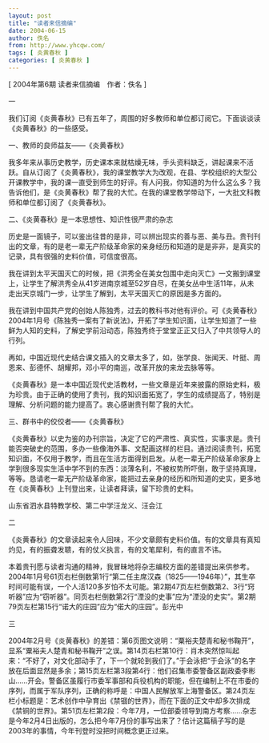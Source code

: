 ```yaml
---
layout: post
title: "读者来信摘编"
date: 2004-06-15
author: 佚名
from: http://www.yhcqw.com/
tags: [ 炎黄春秋 ]
categories: [ 炎黄春秋 ]
---
```



[ 2004年第6期 读者来信摘编　作者：佚名 ]

一

我们订阅《炎黄春秋》已有五年了，周围的好多教师和单位都订阅它。下面谈谈读《炎黄春秋》的一些感受。

一、教师的良师益友——《炎黄春秋》


我多年来从事历史教学，历史课本来就枯燥无味，手头资料缺乏，讲起课来不活跃。自从订阅了《炎黄春秋》，我的课堂教学大为改观，在县、学校组织的大型公开课教学中，我的课一直受到师生的好评。有人问我，你知道的为什么这么多？我告诉他们，是《炎黄春秋》帮了我的大忙。在我的课堂教学带动下，一大批文科教师和单位都订阅了《炎黄春秋》。

二、《炎黄春秋》是一本思想性、知识性很严肃的杂志


历史是一面镜子，可以鉴出往昔的是非，可以辨出现实的善与恶、美与丑。贵刊刊出的文章，有的是老一辈无产阶级革命家的亲身经历和知道的是是非非，是真实的记录，具有很强的史料价值，可信度很高。


我在讲到太平天国灭亡的时候，把《洪秀全在美女包围中走向灭亡》一文搬到课堂上，让学生了解洪秀全从41岁进南京城至52岁自尽，在美女丛中生活11年，从未走出天京城门一步，让学生了解到，太平天国灭亡的原因是多方面的。


我在讲到中国共产党的创始人陈独秀，过去的教科书对他有评价。可《炎黄春秋》2004年1月号《陈独秀一案有了新说法》，开拓了学生知识面，让学生知道了一些鲜为人知的史料，了解史学前沿动态，陈独秀终于堂堂正正又归入了中共领导人的行列。

再如，中国近现代史结合课文插入的文章太多了，如，张学良、张闻天、叶挺、周恩来、彭德怀、胡耀邦，邓小平的南巡，改革开放的来龙去脉等等。


《炎黄春秋》是一本中国近现代史活教材，一些文章是近年来披露的原始史料，极为珍贵。由于正确的使用了贵刊，我的知识面拓宽了，学生的成绩提高了，特别是理解、分析问题的能力提高了。衷心感谢贵刊帮了我的大忙。

三、群书中的佼佼者——《炎黄春秋》


《炎黄春秋》以史为鉴的办刊宗旨，决定了它的严肃性、真实性，实事求是。贵刊能否突破史的范围，多办一些像海外事、文配画这样的栏目。通过阅读贵刊，拓宽知识面，不仅用于教学，而且在生活方面得到启发。从老一辈无产阶级革命家身上学到很多现实生活中学不到的东西：淡薄名利，不被权势所吓倒，敢于坚持真理，等等。恳请老一辈无产阶级革命家，能把过去亲身的经历和所知道的史实，更多地在《炎黄春秋》上刊登出来，让读者拜读，留下珍贵的史料。

山东省泗水县特教学校、第二中学汪龙义、汪会江

二

《炎黄春秋》的文章读起来令人回味，不少文章颇有史料价值。有的文章具有真知灼见，有的振聋发聩，有的仗义执言，有的文笔犀利，有的直言不讳。


本着贵刊愿与读者沟通的精神，我冒昧地将杂志编校方面的差错提出来供参考。2004年1月号61页右栏倒数第1行“第二任主席汉森（1825——1946年）”，其生卒时间可能有误，一个人活120多岁怕不太可能。第2期47页左栏倒数第2、3行“窍听器”应为“窃听器”。同页右栏倒数第2行“湮没的史事”应为“湮没的史实”。第2期79页左栏第15行“诺大的庄园”应为“偌大的庄园”。彭光中

三


2004年2月号《炎黄春秋》的差错：第6页图文说明：“粟裕夫楚青和秘书鞠开”，显系“粟裕夫人楚青和秘书鞠开”之误。第14页右栏第10行：肖木突然惊叫起来：“不好了，对文化部动手了，下一个就轮到我们了。”于会泳把“于会泳”的名字放在后面显然是多余；第15页左栏第3段第4行：他们召集市委警备区副政委李彬山……开会。警备区虽履行市委军事部和兵役机构的职能，但在编制上不在市委的序列，而属于军队序列，正确的称呼是：中国人民解放军上海警备区。第24页左栏小标题是：艺术创作中孕育出《禁锢的世界》，而在下面的正文中却多次排成《禁铜的世界》。第51页左栏第2段：今年7月，一位部委领导到南方考察……杂志是今年2月4日出版的，怎么把今年7月份的事写出来了？估计这篇稿子写的是2003年的事情，今年刊登时没把时间概念更正过来。


